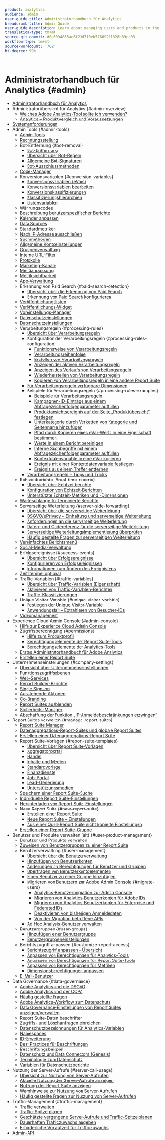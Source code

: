 ```yaml
---
product: analytics
audience: admin
user-guide-title: Administratorhandbuch für Analytics
breadcrumb-title: Admin Guide
user-guide-description: Learn about managing users and products in the Experience Cloud Admin Console, configuring report suites, and more.
translation-type: tm+mt
source-git-commit: d0a5094865ae6f21d710eb57689201828b89cc03
workflow-type: tm+mt
source-wordcount: '702'
ht-degree: 99%

---
```



# Administratorhandbuch für Analytics {#admin}

+ [Administratorhandbuch für Analytics](home.md)
+ Administratorübersicht für Analytics {#admin-overview}
   + [Welches Adobe Analytics-Tool sollte ich verwenden?](c-analytics-product-comparison/which-analytics-tool.md)
   + [Analytics – Produktvergleich und Voraussetzungen](c-analytics-product-comparison/analytics-product-comparison.md)
+ [Systemanforderungen](sys-reqs.md)
+ Admin Tools {#admin-tools}
   + [Admin Tools](admin/c-admin-tools.md)
   + [Rechnungsstellung](admin/billing-admin.md)
   + Bot-Entfernung {#bot-removal}
      + [Bot-Entfernung](admin/bot-removal/bot-removal.md)
      + [Übersicht über Bot-Regeln](admin/bot-removal/bot-rules.md)
      + [Allgemeine Bot-Signaturen](admin/bot-removal/bot-signatures.md)
      + [Bot-Ausschlussmethoden](admin/bot-removal/bot-exclusion-methods.md)
   + [Code-Manager](admin/code-manager-admin.md)
   + Konversionsvariablen {#conversion-variables}
      + [Konversionsvariablen (eVars)](admin/conversion-var-admin/conversion-var-admin.md)
      + [Konversionsvariablen bearbeiten](admin/conversion-var-admin/t-conversion-variables-admin.md)
      + [Konversionsklassifizierungen](admin/conversion-var-admin/conversion-classifications.md)
      + [Klassifizierungshierarchien](admin/conversion-var-admin/classification-hierarchies.md)
      + [Listenvariablen](admin/conversion-var-admin/list-var-admin.md)
   + [Währungscodes](admin/currency.md)
   + [Beschreibung benutzerspezifischer Berichte](admin/custom-desc-admin.md)
   + [Kalender anpassen](admin/custom-calendar.md)
   + [Data Sources](admin/data-sources.md)
   + [Standardmetriken](admin/default-metrics.md)
   + [Nach IP-Adresse ausschließen](admin/exclude-ip.md)
   + [Suchmethoden](admin/finding-methods.md)
   + [Allgemeine Kontoeinstellungen](admin/general-acct-settings-admin.md)
   + [Gruppenverwaltung](admin/group.md)
   + [Interne URL-Filter](admin/internal-url-filter-admin.md)
   + [Protokolle](admin/logs.md)
   + [Marketing-Kanäle](admin/marketing-channels-admin.md)
   + [Menüanpassung](admin/customize-menus.md)
   + [Metriksichtbarkeit](admin/metric-visibility.md)
   + [App-Verwaltung](admin/mobile-management.md)
   + Erkennung von Paid Search {#paid-search-detection}
      + [Übersicht über die Erkennung von Paid Search](admin/paid-search-detection/paid-search-detection.md)
      + [Erkennung von Paid Search konfigurieren](admin/paid-search-detection/t-paid-search-detection.md)
   + [Veröffentlichungslisten](admin/publishing-list.md)
   + [Veröffentlichungs-Widget](admin/publishing-widgets-admin.md)
   + [Voreinstellungs-Manager](admin/preferences-manager.md)
   + [Datenschutzeinstellungen](admin/privacy-settings.md)
   + [Datenschutzeinstellungen](admin/privacy-reporting.md)
   + Verarbeitungsregeln {#processing-rules}
      + [Übersicht über Verarbeitungsregeln](admin/c-processing-rules/processing-rules.md)
      + Konfiguration der Verarbeitungsregeln {#processing-rules-configuration}
         + [Funktionsweise von Verarbeitungsregeln](admin/c-processing-rules/c-processing-rules-configuration/processing-rules-about.md)
         + [Verarbeitungsreihenfolge](admin/c-processing-rules/c-processing-rules-configuration/processing-rule-order.md)
         + [Erstellen von Verarbeitungsregeln](admin/c-processing-rules/c-processing-rules-configuration/t-processing-rules.md)
         + [Anzeigen der aktiven Verarbeitungsregeln](admin/c-processing-rules/c-processing-rules-configuration/t-processing-rules-view.md)
         + [Anzeigen des Verlaufs von Verarbeitungsregeln](admin/c-processing-rules/c-processing-rules-configuration/t-processing-rule-view-history.md)
         + [Wiederherstellen von Verarbeitungsregeln](admin/c-processing-rules/c-processing-rules-configuration/t-processing-rules-restore.md)
         + [Kopieren von Verarbeitungsregeln in eine andere Report Suite](admin/c-processing-rules/c-processing-rules-configuration/t-processing-rules-copy-to-rs.md)
      + [Für Verarbeitungsregeln verfügbare Dimensionen](admin/c-processing-rules/processing-rule-dimensions.md)
      + Beispiele für Verarbeitungsregeln {#processing-rules-examples}
         + [Beispiele für Verarbeitungsregeln](admin/c-processing-rules/processing-rules-examples/processing-rules-examples.md)
         + [Kampagnen-ID-Einträge aus einem Abfragezeichenfolgenparameter auffüllen](admin/c-processing-rules/processing-rules-examples/processing-rules-populate-campaign-id.md)
         + [Produktansichtsereignis auf der Seite „Produktübersicht“ festlegen](admin/c-processing-rules/processing-rules-examples/setting-the-product-view-event.md)
         + [Unterkategorie durch Verketten von Kategorie und Seitenname hinzufügen](admin/c-processing-rules/processing-rules-examples/subcategory-concatenating.md)
         + [Pfad durch Kopieren eines eVar-Werts in eine Eigenschaft bestimmen](admin/c-processing-rules/processing-rules-examples/processing-rules-determining-path.md)
         + [Werte in einem Bericht bereinigen](admin/c-processing-rules/processing-rules-examples/clean-up-values-in-a-report.md)
         + [Interne Suchbegriffe mit einem Abfragezeichenfolgenparameter auffüllen](admin/c-processing-rules/processing-rules-examples/processing-rules-populating-internal-search.md)
         + [Kontextdatenvariable in eine eVar kopieren](admin/c-processing-rules/processing-rules-examples/processing-rules-copy-context-data.md)
         + [Ereignis mit einer Kontextdatenvariable festlegen](admin/c-processing-rules/processing-rules-examples/processing-rules-copy-context-data-event.md)
         + [Ereignis aus einem Treffer entfernen](admin/c-processing-rules/processing-rules-examples/processing-rules-remove-event.md)
      + [Verarbeitungsregeln – Tipps und Tricks](admin/c-processing-rules/processing-rules-tips.md)
   + Echtzeitberichte {#real-time-reports}
      + [Übersicht über Echtzeitberichte](admin/realtime/realtime.md)
      + [Konfiguration von Echtzeit-Berichten](admin/realtime/t-realtime-admin.md)
      + [Unterstützte Echtzeit-Metriken und -Dimensionen](admin/realtime/realtime-metrics.md)
   + [Warteschlange für terminierte Berichte](admin/scheduled-reports-admin.md)
   + Serverseitige Weiterleitung {#server-side-forwarding}
      + [Übersicht über die serverseitige Weiterleitung](admin/c-server-side-forwarding/ssf.md)
      + [DSGVO/ePrivacy – Einhaltung und serverseitige Weiterleitung](admin/c-server-side-forwarding/ssf-gdpr.md)
      + [Anforderungen an die serverseitige Weiterleitung](admin/c-server-side-forwarding/ssf-requirements.md)
      + [Daten- und Codereferenz für die serverseitige Weiterleitung](admin/c-server-side-forwarding/ssf-reference.md)
      + [Serverseitige Weiterleitungsimplementierung überprüfen](admin/c-server-side-forwarding/ssf-verify.md)
      + [Häufig gestellte Fragen zur serverseitigen Weiterleitung](admin/c-server-side-forwarding/ssf-faq.md)
   + [Vereinfachtes Berichtsmenü](admin/t-simplified-menu.md)
   + [Social-Media-Verwaltung](admin/social-management.md)
   + Erfolgsereignisse {#success-events}
      + [Übersicht über Erfolgsereignisse](admin/c-success-events/success-event.md)
      + [Konfigurieren von Erfolgsereignissen](admin/c-success-events/t-success-events.md)
      + [Informationen zum Ändern des Ereignistyps](admin/c-success-events/event-type.md)
   + [Zeitstempel optional](admin/timestamp-optional.md)
   + Traffic-Variablen {#traffic-variables}
      + [Übersicht über Traffic-Variablen (Eigenschaft)](admin/c-traffic-variables/traffic-var.md)
      + [Aktivieren von Traffic-Variablen-Berichten](admin/c-traffic-variables/t-traffic-variable.md)
      + [Traffic-Klassifizierungen](admin/c-traffic-variables/traffic-classifications.md)
   + Unique Visitor-Variable {#unique-visitor-variable}
      + [Festlegen der Unique Visitor-Variable](admin/unique-visitor-variable-admin/t-unique-visitor-variable.md)
      + [Anwendungsfall – Extrahieren von Besucher-IDs](admin/unique-visitor-variable-admin/extract-visitorids-usecase.md)
   + [Videomanagement](admin/video-management.md)
+ Experience Cloud Admin Console {#admin-console}
   + [Hilfe zur Experience Cloud Admin Console](admin-console/home.md)
   + Zugriffsberechtigung {#permissions}
      + [Hilfe zum Produktprofil](admin-console/permissions/product-profile.md)
      + [Berechtigungselemente der Report Suite-Tools](admin-console/permissions/report-suite-tools.md)
      + [Berechtigungselemente der Analytics-Tools](admin-console/permissions/analytics-tools.md)
   + [Erstes Administratorhandbuch für Adobe Analytics](admin-console/first-admin-guide.md)
   + [Erstellen einer Report Suite](admin-console/create-report-suite.md)
+ Unternehmenseinstellungen {#company-settings}
   + [Übersicht über Unternehmenseinstellungen](company/c-company-settings.md)
   + [Funktionszugriffsebenen](company/feature-access-levels.md)
   + [Web-Services](company/web-services-admin.md)
   + [Report Builder-Berichte](company/report-builder-reports-admin.md)
   + [Single Sign-on](company/single-signon-admin.md)
   + [Ausstehende Aktionen](company/pending-actions-admin.md)
   + [Co-Branding](company/co-branding-admin.md)
   + [Report Suites ausblenden](company/c-hide-report-suites.md)
   + [Sicherheits-Manager](company/security-manager.md)
   + [Abschaffung der Funktion „IP-Anmeldebeschränkungen erzwingen“](company/login-restrictions-eol.md)
+ Report Suites verwalten {#manage-report-suites}
   + [Report Suite Manager](c-manage-report-suites/report-suites-admin.md)
   + [Datenaggregations-Report-Suites und globale Report Suites](c-manage-report-suites/rollup-report-suite.md)
   + [Erstellen einer Datenaggregations-Report Suite](c-manage-report-suites/t-rollups.md)
   + Report Suite-Vorlagen {#report-suite-templates}
      + [Übersicht über Report Suite-Vorlagen](c-manage-report-suites/c-report-suite-templates/report-suite-templates.md)
      + [Aggregatorportal](c-manage-report-suites/c-report-suite-templates/aggregator-portal.md)
      + [Handel](c-manage-report-suites/c-report-suite-templates/commerce-admin.md)
      + [Inhalte und Medien](c-manage-report-suites/c-report-suite-templates/content-media.md)
      + [Standardvorlage](c-manage-report-suites/c-report-suite-templates/default-rs-template.md)
      + [Finanzdienste](c-manage-report-suites/c-report-suite-templates/financial-services.md)
      + [Job-Portal](c-manage-report-suites/c-report-suite-templates/job-portal.md)
      + [Lead-Generierung](c-manage-report-suites/c-report-suite-templates/lead-generation.md)
      + [Unterstützungsmedien](c-manage-report-suites/c-report-suite-templates/support-media.md)
   + [Speichern einer Report Suite-Suche](c-manage-report-suites/t-report-suite-saved-search.md)
   + [Individuelle Report Suite-Einstellungen](c-manage-report-suites/individual-rs-settings.md)
   + [Herunterladen von Report Suite-Einstellungen](c-manage-report-suites/t-download-rs-settings.md)
   + Neue Report Suite {#new-report-suite}
      + [Erstellen einer Report Suite](c-manage-report-suites/c-new-report-suite/t-create-a-report-suite.md)
      + [Neue Report Suite – Einstellungen](c-manage-report-suites/c-new-report-suite/new-report-suite.md)
      + [Aus einer Quell-Report Suite nicht kopierte Einstellungen](c-manage-report-suites/c-new-report-suite/settings-not-copied-from-rs.md)
   + [Erstellen einer Report Suite-Gruppe](c-manage-report-suites/t-create-rs-group.md)
+ Benutzer und Produkte verwalten (alt) {#user-product-management}
   + [Benutzer und Produkte verwalten](user-management2/user-management.md)
   + [Zuweisen von Benutzergruppen zu einer Report Suite](user-management2/t-group-access-report-suite.md)
   + Benutzerverwaltung {#user-management}
      + [Übersicht über die Benutzerverwaltung](user-management2/c-user-management/users.md)
      + [Hinzufügen von Benutzerkonten](user-management2/c-user-management/t-add-user-account.md)
      + [Änderungen an Berechtigungen für Benutzer und Gruppen](user-management2/c-user-management/permissions-changes.md)
      + [Übertragen von Benutzerkontoelementen](user-management2/c-user-management/t-transfer-user-accout-privileges.md)
      + [Einen Benutzer zu einer Gruppe hinzufügen](user-management2/c-user-management/t-add-user-to-group.md)
      + Migrieren von Benutzern zur Adobe Admin Console {#migrate-users}
         + [Analytics-Benutzermigration zur Admin Console](user-management2/user-migration/c-migration-tool.md)
         + [Migrieren von Analytics-Benutzerkonten für Adobe IDs](user-management2/user-migration/t-migrate-users.md)
         + [Migrieren von Analytics-Benutzerkonten für Enterprise und Federated IDs](user-management2/user-migration/migrate-enterprise.md)
         + [Deaktivieren von bisherigen Anmeldedaten](user-management2/user-migration/t-disable-legacy-login.md)
         + [Von der Migration betroffene APIs](user-management2/user-migration/developer.md)
      + [Ad Hoc Analysis-Benutzer verwalten](user-management2/c-user-management/t-manage-dsc-users-admin.md)
   + Benutzergruppen {#user-groups}
      + [Hinzufügen einer Benutzergruppe](user-management2/c-user-groups/t-user-group.md)
      + [Benutzergruppeneinstellungen](user-management2/c-user-groups/groups.md)
   + Berichtszugriff anpassen {#customize-report-access}
      + [Berichtszugriff anpassen – Übersicht](user-management2/c-customize-report-access/groups-customize-report-access.md)
      + [Anpassen von Berechtigungen für Analytics-Tools ](user-management2/c-customize-report-access/groups-analytics-tools.md)
      + [Anpassen von Berechtigungen für Report Suite-Tools](user-management2/c-customize-report-access/groups-report-suite-tools.md)
      + [Anpassen von Berechtigungen für Metriken](user-management2/c-customize-report-access/groups-metrics.md)
      + [Dimensionsberechtigungen anpassen](user-management2/c-customize-report-access/groups-dimensions.md)
   + [E-Mail-Benutzer](user-management2/t-email-users.md)
+ Data Governance {#data-governance}
   + [Adobe Analytics und die DSGVO](c-data-governance/an-gdpr-overview.md)
   + [Adobe Analytics und der CCPA](c-data-governance/an-ccpa-overview.md)
   + [Häufig gestellte Fragen](c-data-governance/gdpr-faq.md)
   + [Adobe Analytics-Workflow zum Datenschutz](c-data-governance/an-gdpr-workflow.md)
   + [Data Governance-Einstellungen von Report Suites anzeigen/verwalten](c-data-governance/gdpr-view-settings.md)
   + [Report Suite-Daten beschriften](c-data-governance/gdpr-setup-reportsuite.md)
   + [Zugriffs- und Löschanfragen einreichen](c-data-governance/gdpr-submit-access-delete.md)
   + [Datenschutzbezeichnungen für Analytics-Variablen](c-data-governance/gdpr-labels.md)
   + [Namespaces](c-data-governance/gdpr-namespaces.md)
   + [ID-Erweiterung](c-data-governance/gdpr-id-expansion.md)
   + [Best Practices für Beschriftungen](c-data-governance/gdpr-analytics-ids.md)
   + [Beschriftungsbeispiel](c-data-governance/gdpr-labeling-example.md)
   + [Datenschutz und Data Connectors (Genesis)](c-data-governance/data-connectors-gdpr.md)
   + [Terminologie zum Datenschutz](c-data-governance/gdpr-terminology.md)
   + [Variablen für Datenschutzberichte](c-data-governance/consent-variables.md)
+ Nutzung der Server-Aufrufe {#server-call-usage}
   + [Übersicht zur Nutzung von Server-Aufrufen](c-server-call-usage/overage-overview.md)
   + [Aktuelle Nutzung der Server-Aufrufe anzeigen](c-server-call-usage/server-call-usage-dashboard.md)
   + [Nutzung der Report Suite anzeigen](c-server-call-usage/report-suite-usage.md)
   + [Warnhinweise zur Nutzung von Server-Aufrufen](c-server-call-usage/scu-alerts.md)
   + [Häufig gestellte Fragen zur Nutzung von Server-Aufrufen](c-server-call-usage/overage-faq.md)
+ Traffic-Management {#traffic-management}
   + [Traffic verwalten](c-traffic-management/traffic-management.md)
   + [Traffic-Spitze planen](c-traffic-management/t-traffic-schedule-spike.md)
   + [Geschätzte vergangene Server-Aufrufe und Traffic-Spitze planen](c-traffic-management/traffic-spike-estimate-past-server-calls.md)
   + [Dauerhaften Trafficzuwachs angeben](c-traffic-management/t-traffic-permanent.md)
   + [Erforderliche Vorlaufzeit für Trafficzuwachs](c-traffic-management/traffic-lead-time.md)
+ [Admin-API](c-admin-api/c-admin-api.md)
